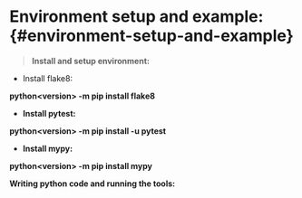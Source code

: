 # **Environment setup and example:** {#environment-setup-and-example}

> **Install and setup environment:**

*   Install flake8:

**python&lt;version&gt; -m pip install flake8**

*   **Install pytest:**

**python&lt;version&gt; -m pip install -u pytest**

*   **Install mypy:**

**python&lt;version&gt; -m pip install mypy**

**Writing python code and running the tools:**